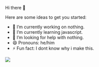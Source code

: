 Hi there 👋


<!-- **GeoSyOG/GeoSyOG** is a ✨ _special_ ✨ repository because its `README.md` (this file) appears on your GitHub profile.
 -->
Here are some ideas to get you started:

- 🔭 I’m currently working on nothing.
- 🌱 I’m currently learning javascript.
- 🤔 I’m looking for help with nothing.
- 😄 Pronouns: he/him
- ⚡ Fun fact: I dont know why i make this.


<img src = "https://github-readme-stats.vercel.app/api?username=GeoSyOG&&show_icons=true&title_color=ffffff&icon_color=bb2acf&text_color=daf7dc&bg_color=151515" src img>
